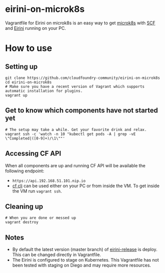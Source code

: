 # eirini-on-microk8s
Vagrantfile for Eirini on microk8s is an easy way to get [microk8s](https://microk8s.io) with [SCF](https://github.com/SUSE/scf) and [Eirini](https://github.com/cloudfoundry-incubator/eirini-release) running on your PC.

# How to use
## Setting up
```
git clone https://github.com/cloudfoundry-community/eirini-on-microk8s
cd eirini-on-microk8s
# Make sure you have a recent version of Vagrant which supports automatic installation for plugins.
vagrant up
```

## Get to know which components have not started yet
```
# The setup may take a while. Get your favorite drink and relax.
vagrant ssh -c 'watch -n 10 "kubectl get pods -A | grep -vE \"Completed|([0-9]+)/\1\""'
```

## Accessing CF API
When all components are up and running CF API will be available the following endpoint:
- `https://api.192.168.51.101.nip.io`
- [cf cli](https://github.com/cloudfoundry/cli) can be used either on your PC or from inside the VM. To get inside the VM run `vagrant ssh`.

## Cleaning up
```
# When you are done or messed up
vagrant destroy
```

## Notes
- By default the latest version (master branch) of [eirini-release](https://github.com/cloudfoundry-incubator/eirini-release) is deploy. This can be changed directly in Vagrantfile.
- The Eirini is configured to stage on Kubernetes. This Vagrantfile has not been tested with staging on Diego and may require more resources.

